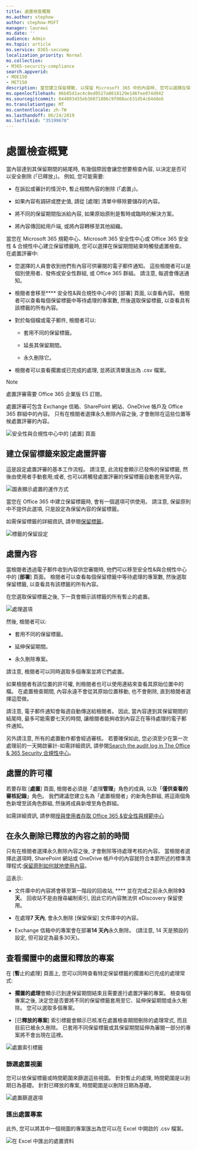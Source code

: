 ```yaml
---
title: 處置檢查概覽
ms.author: stephow
author: stephow-MSFT
manager: laurawi
ms.date: ''
audience: Admin
ms.topic: article
ms.service: O365-seccomp
localization_priority: Normal
ms.collection:
- M365-security-compliance
search.appverid:
- MOE150
- MET150
description: 當您建立保留標籤, 以保留 Microsoft 365 中的內容時, 您可以選擇在保留期間結束時觸發處置檢查。
ms.openlocfilehash: 06b85d1ac4c8ed0527a8018129e146fee074d942
ms.sourcegitcommit: 044003455eb36071806c9f008ac631d54c64dde6
ms.translationtype: MT
ms.contentlocale: zh-TW
ms.lasthandoff: 06/24/2019
ms.locfileid: "35199678"
---
```

# <a name="overview-of-disposition-reviews"></a>處置檢查概覽

當內容達到其保留期間的結尾時, 有幾個原因會讓您想要檢查內容, 以決定是否可以安全刪除 (「已釋放」)。 例如, 您可能需要:
  
- 在訴訟或審計的情況中, 暫止相關內容的刪除 (「處置」)。
    
- 如果內容有調研或歷史值, 請從 [處理] 清單中移除要儲存的內容。
    
- 將不同的保留期間指派給內容, 如果原始原則是暫時或臨時的解決方案。
    
- 將內容傳回給用戶端, 或將內容轉移至其他組織。
    
當您在 Microsoft 365 規範中心、Microsoft 365 安全性中心或 Office 365 安全性 & 合規性中心建立保留標籤時, 您可以選擇在保留期間結束時觸發處置檢查。 在處置評審中:
  
- 您選擇的人員會收到他們有內容可供審閱的電子郵件通知。 這些檢閱者可以是個別使用者、發佈或安全性群組, 或 Office 365 群組。 請注意, 每週會傳送通知。
    
- 檢閱者會移至**** 安全性&amp;與合規性中心中的 [部署] 頁面, 以查看內容。 檢閱者可以查看每個保留標籤中等待處理的專案數, 然後選取保留標籤, 以查看具有該標籤的所有內容。
    
- 對於每個檔或電子郵件, 檢閱者可以:
    
  - 套用不同的保留標籤。
    
  - 延長其保留期間。
    
  - 永久刪除它。
    
- 檢閱者可以查看擱置或已完成的處理, 並將該清單匯出為 .csv 檔案。

> [!NOTE]
> 處置評審需要 Office 365 企業版 E5 訂閱。
  
處置評審可包含 Exchange 信箱、SharePoint 網站、OneDrive 帳戶及 Office 365 群組中的內容。 只有在檢閱者選擇永久刪除內容之後, 才會刪除在這些位置等候處置評審的內容。
  
![安全性與合規性中心中的 [處置] 頁面](media/Retention-Dispositions-v2-page.png)

## <a name="setting-up-the-disposition-review-by-creating-a-retention-label"></a>建立保留標籤來設定處置評審

這是設定處置評審的基本工作流程。 請注意, 此流程會顯示已發佈的保留標籤, 然後由使用者手動套用;或者, 也可以將觸發處置評審的保留標籤自動套用至內容。
  
![圖表顯示處置的運作方式](media/5fb3f33a-cb53-468c-becc-6dda0ec52778.png)
  
當您在 Office 365 中建立保留標籤時, 會有一個選項可供使用。 請注意, 保留原則中不提供此選項, 只是設定為保留內容的保留標籤。
  
如需保留標籤的詳細資訊, 請參閱[保留標籤](labels.md)。
  
![標籤的保留設定](media/a16dd202-8862-40ac-80ff-6fee974de5da.png)
  
## <a name="disposing-content"></a>處置內容

當檢閱者透過電子郵件收到內容供您審閱時, 他們可以移至安全性&amp;與合規性中心中的 [**部署**] 頁面。 檢閱者可以查看每個保留標籤中等待處理的專案數, 然後選取保留標籤, 以查看具有該標籤的所有內容。

在您選取保留標籤之後, 下一頁會顯示該標籤的所有暫止的處置。

![處理選項](media/Retention-Disposition-options-v2.png)

然後, 檢閱者可以: 
  
- 套用不同的保留標籤。
    
- 延伸保留期間。
    
- 永久刪除專案。

請注意, 檢閱者可以同時選取多個專案並將它們處置。
    
如果檢閱者有該位置的許可權, 則檢閱者也可以使用連結來查看其原始位置中的檔。 在處置檢查期間, 內容永遠不會從其原始位置移動, 也不會刪除, 直到檢閱者選擇這麼做。
  
請注意, 電子郵件通知會每週自動傳送給檢閱者。 因此, 當內容達到其保留期間的結尾時, 最多可能需要七天的時間, 讓檢閱者能夠收到內容正在等待處理的電子郵件通知。
  
另外請注意, 所有的處置動作都會經過審核。 若要確保如此, 您必須至少在第一次處理前的一天開啟審計-如需詳細資訊, 請參閱[Search the audit log in The Office &amp; 365 Security 合規性中心](search-the-audit-log-in-security-and-compliance.md)。 
  
## <a name="permissions-for-disposition"></a>處置的許可權

若要存取 [**處置**] 頁面, 檢閱者必須是「處理**管理**」角色的成員, 以及「**僅供查看的審核記錄**」角色。 我們建議您建立名為「處置檢閱者」的新角色群組, 將這兩個角色新增至該角色群組, 然後將成員新增至角色群組。 
  
如需詳細資訊, 請參閱[授與使用者存取 Office 365 &amp;安全性與規範中心](grant-access-to-the-security-and-compliance-center.md)
  
## <a name="how-long-until-disposed-content-is-permanently-deleted"></a>在永久刪除已釋放的內容之前的時間

只有在檢閱者選擇永久刪除內容之後, 才會刪除等待處理考核的內容。 當檢閱者選擇此選項時, SharePoint 網站或 OneDrive 帳戶中的內容就符合本節所述的標準清理程式:[保留原則如何就地使用內容](retention-policies.md#how-a-retention-policy-works-with-content-in-place)。
  
這表示:
  
- 文件庫中的內容將會移至第一階段的回收站, **** 並在完成之前永久刪除**93 天**。 回收站不是由搜尋編制索引, 因此它的內容無法供 eDiscovery 保留使用。

- 在處理**7 天內**, 會永久刪除 [保留保留] 文件庫中的內容。

- Exchange 信箱中的專案會在部署**14 天內**永久刪除。 (請注意, 14 天是預設的設定, 但可設定為最多30天)。
    
## <a name="view-pending-dispositions-and-disposed-items"></a>查看擱置中的處置和釋放的專案

在 [**暫**止的處理] 頁面上, 您可以同時查看特定保留標籤的擱置和已完成的處理常式: 
  
- **擱置的處理**會顯示已到達保留期間結束且需要進行處置評審的專案。 檢查每個專案之後, 決定您是否要將不同的保留標籤套用至它、延伸保留期間或永久刪除。 您可以選取多個專案。
    
- [已**釋放的專案**] 索引標籤會顯示已核准在處置檢查期間刪除的處理常式, 而且目前已被永久刪除。 已套用不同保留標籤或其保留期間延伸為審閱一部分的專案將不會出現在這裡。

![處置索引標籤](media/Retention-Disposition-tabs.png)
    
### <a name="filter-the-disposition-views"></a>篩選處置視圖

您可以依保留標籤或時間範圍來篩選這些視圖。 針對暫止的處理, 時間範圍是以到期日為基礎。 針對已釋放的專案, 時間範圍是以刪除日期為基礎。
  
![處置篩選選項](media/Retention-filter-options.png)

### <a name="export-the-disposition-items"></a>匯出處置專案

此外, 您可以將其中一個視圖的專案匯出為您可以在 Excel 中開啟的 .csv 檔案。
  
![在 Excel 中匯出的處置資料](media/08e3bc09-b132-47b4-a051-a590b697e725.png)
  

